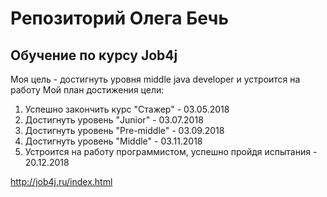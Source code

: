 # Репозиторий Олега Бечь
## Обучение по курсу Job4j

Моя цель - достигнуть уровня middle java developer и устроится на работу
Мой план достижения цели:
1. Успешно закончить курс "Стажер" - 03.05.2018
2. Достигнуть уровень "Junior" - 03.07.2018
3. Достигнуть уровень "Pre-middle" - 03.09.2018
4. Достигнуть уровень "Middle" - 03.11.2018
5. Устроится на работу программистом, успешно пройдя испытания - 20.12.2018 

http://job4j.ru/index.html